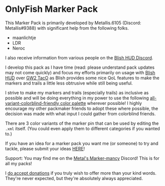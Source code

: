 # OnlyFish Marker Pack
This Marker Pack is primarily developed by Metallis.6105 (Discord: Metallis#9388) with significant help from the following folks.
 - maanlichtje
 - LDR
 - Neroc

I also receive information from various people on the [Blish HUD Discord](https://discord.gg/FYKN3qh).

I develop this pack as I have time (read: please understand pack updates may not come quickly) and focus my efforts primarily on usage with [Blish HUD](https://blishhud.com/) over [GW2 TacO](http://www.gw2taco.com/) as Blish provides some nice QoL features to make the markers and trails a little less obtrusive while still being useful. 

I strive to make my markers and trails (especially trails) as inclusive as possible and will be doing everything in my power to use the following [all-variant-colorblind-friendly color palette](https://davidmathlogic.com/colorblind/#%23000000-%23E69F00-%2356B4E9-%23009E73-%23F0E442-%230072B2-%23D55E00-%23CC79A7) wherever possible! I highly encourage my other packmaker friends to adopt these where possible, the decision was made with what input I could gather from colorblind friends.

There are 3 color variants of the marker pin that can be used by editing the `.xml` itself. (You could even apply them to different categories if you wanted to.)

If you have an idea for a marker pack you want me (or someone) to try and tackle, please submit your ideas [HERE](https://github.com/blish-hud/Blish-HUD/discussions/categories/requested-marker-packs)!

Support: You may find me on the [Metal's Marker-mancy](https://discord.gg/FP8dQj6KBj) Discord! This is for all my packs!

I [do accept donations](https://ko-fi.com/metallis) if you truly wish to offer more than your kind words. They're never expected, but they're absolutely always appreciated.
